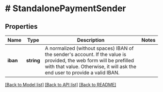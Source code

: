 # # StandalonePaymentSender

## Properties

Name | Type | Description | Notes
------------ | ------------- | ------------- | -------------
**iban** | **string** | A normalized (without spaces) IBAN of the sender&#39;s account. If the value is provided, the web form will be prefilled with that value. Otherwise, it will ask the end user to provide a valid IBAN. |

[[Back to Model list]](../../README.md#models) [[Back to API list]](../../README.md#endpoints) [[Back to README]](../../README.md)
